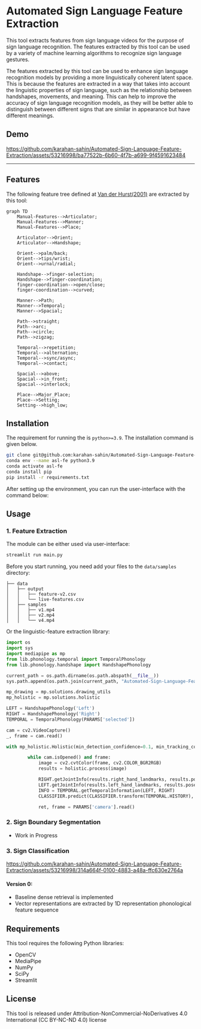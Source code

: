 # Automated Sign Language Feature Extraction

This tool extracts features from sign language videos for the purpose of sign language recognition. The features extracted by this tool can be used by a variety of machine learning algorithms to recognize sign language gestures.

The features extracted by this tool can be used to enhance sign language recognition models by providing a more linguistically coherent latent space. This is because the features are extracted in a way that takes into account the linguistic properties of sign language, such as the relationship between handshapes, movements, and meaning. This can help to improve the accuracy of sign language recognition models, as they will be better able to distinguish between different signs that are similar in appearance but have different meanings.

## Demo


https://github.com/karahan-sahin/Automated-Sign-Language-Feature-Extraction/assets/53216998/ba77522b-6b60-4f7b-a699-9f4591623484


------

## Features
The following feature tree defined at <a href="https://harry-van-der-hulst.uconn.edu/wp-content/uploads/sites/1733/2021/04/169-Sign-language-phonology.pdf">Van der Hurst(2001)</a>  are extracted by this tool:

```mermaid
graph TD
    Manual-Features-->Articulator;
    Manual-Features-->Manner;
    Manual-Features-->Place;

    Articulator-->Orient;
    Articulator-->Handshape;

    Orient-->palm/back;
    Orient-->tips/wrist;
    Orient-->urnal/radial;

    Handshape-->finger-selection;
    Handshape-->finger-coordination;
    finger-coordination-->open/close;
    finger-coordination-->curved;

    Manner-->Path;
    Manner-->Temporal;
    Manner-->Spacial;

    Path-->straight;
    Path-->arc;
    Path-->circle;
    Path-->zigzag;

    Temporal-->repetition;
    Temporal-->alternation;
    Temporal-->sync/async;
    Temporal-->contact;

    Spacial-->above;
    Spacial-->in_front;
    Spacial-->interlock;

    Place-->Major_Place;
    Place-->Setting;
    Setting-->high_low;
```

## Installation

The requirement for running the is `python>=3.9`. The installation command is given below.

```bash
git clone git@github.com:karahan-sahin/Automated-Sign-Language-Feature-Extraction.git
conda env --name asl-fe python3.9
conda activate asl-fe
conda install pip
pip install -r requirements.txt
```

After setting up the environment, you can run the user-interface with the command below:


## Usage

### 1. Feature Extraction

The module can be either used via user-interface:
```bash
streamlit run main.py
```
Before you start running, you need add your files to the `data/samples` directory:
```
├── data
│   ├── output
│   │   ├── feature-v2.csv
│   │   └── live-features.csv
│   ├── samples
│   │   ├── v1.mp4
│   │   ├── v2.mp4
│   │   └── v4.mp4
```


Or the linguistic-feature extraction library:

```python
import os
import sys
import mediapipe as mp
from lib.phonology.temporal import TemporalPhonology
from lib.phonology.handshape import HandshapePhonology

current_path = os.path.dirname(os.path.abspath(__file__))
sys.path.append(os.path.join(current_path, "Automated-Sign-Language-Feature-Extraction/lib"))

mp_drawing = mp.solutions.drawing_utils
mp_holistic = mp.solutions.holistic

LEFT = HandshapePhonology('Left')
RIGHT = HandshapePhonology('Right')
TEMPORAL = TemporalPhonology(PARAMS['selected'])

cam = cv2.VideoCapture()
_, frame = cam.read()

with mp_holistic.Holistic(min_detection_confidence=0.1, min_tracking_confidence=0.1) as holistic:

        while cam.isOpened() and frame:
            image = cv2.cvtColor(frame, cv2.COLOR_BGR2RGB)
            results = holistic.process(image)

            RIGHT.getJointInfo(results.right_hand_landmarks, results.pose_landmarks, PARAMS['selected'])
            LEFT.getJointInfo(results.left_hand_landmarks, results.pose_landmarks, PARAMS['selected'])
            INFO = TEMPORAL.getTemporalInformation(LEFT, RIGHT)
            CLASSIFIER.predict(CLASSIFIER.transform(TEMPORAL.HISTORY), topK=PARAMS['topK'])

            ret, frame = PARAMS['camera'].read()

```

### 2. Sign Boundary Segmentation

- Work in Progress

### 3. Sign Classification


https://github.com/karahan-sahin/Automated-Sign-Language-Feature-Extraction/assets/53216998/314a664f-0100-4883-a48a-ffc630e2764a


#### **Version 0:**
- Baseline dense retrieval is implemented
- Vector representations are extracted by 1D representation phonological feature sequence


## Requirements
This tool requires the following Python libraries:
- OpenCV
- MediaPipe
- NumPy
- SciPy
- Streamlit

## License

This tool is released under Attribution-NonCommercial-NoDerivatives 4.0 International (CC BY-NC-ND 4.0) license

